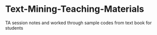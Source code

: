 # Text-Mining-Teaching-Materials

TA session notes and worked through sample codes from text book for students
